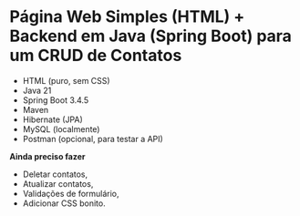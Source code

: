 # Página Web Simples (HTML) + Backend em Java (Spring Boot) para um CRUD de Contatos

- HTML (puro, sem CSS)
- Java 21
- Spring Boot 3.4.5
- Maven
- Hibernate (JPA)
- MySQL (localmente)
- Postman (opcional, para testar a API)


**Ainda preciso fazer**
- Deletar contatos,
- Atualizar contatos,
- Validações de formulário,
- Adicionar CSS bonito.

